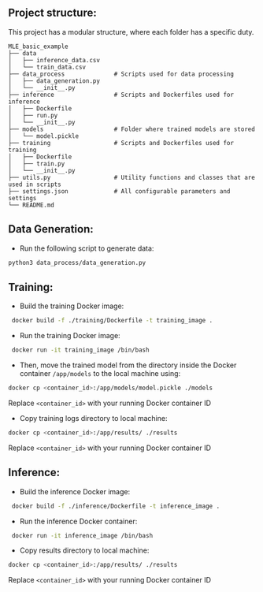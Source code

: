 ## Project structure:

This project has a modular structure, where each folder has a specific duty.

```
MLE_basic_example
├── data                      
│   ├── inference_data.csv
│   └── train_data.csv
├── data_process              # Scripts used for data processing
│   ├── data_generation.py
│   └── __init__.py           
├── inference                 # Scripts and Dockerfiles used for inference
│   ├── Dockerfile
│   ├── run.py
│   └── __init__.py
├── models                    # Folder where trained models are stored
│   └── model.pickle
├── training                  # Scripts and Dockerfiles used for training
│   ├── Dockerfile
│   ├── train.py
│   └── __init__.py
├── utils.py                  # Utility functions and classes that are used in scripts
├── settings.json             # All configurable parameters and settings
└── README.md
```

## Data Generation: 

- Run the following script to generate data: 

```bash
python3 data_process/data_generation.py
```

 ## Training:

- Build the training Docker image:
```bash
 docker build -f ./training/Dockerfile -t training_image .
```
 - Run the training Docker image: 
```bash
 docker run -it training_image /bin/bash
```

- Then, move the trained model from the directory inside the Docker container `/app/models` to the local machine using:
```bash
docker cp <container_id>:/app/models/model.pickle ./models
```
Replace `<container_id>` with your running Docker container ID


- Copy training logs directory to local machine: 
```bash
docker cp <container_id>:/app/results/ ./results
```

Replace `<container_id>` with your running Docker container ID

## Inference:

- Build the inference Docker image:
```bash
 docker build -f ./inference/Dockerfile -t inference_image .
 ```

 - Run the inference Docker container:
```bash
 docker run -it inference_image /bin/bash 
 ```

- Copy results directory to local machine: 
```bash
docker cp <container_id>:/app/results/ ./results
```
Replace `<container_id>` with your running Docker container ID
